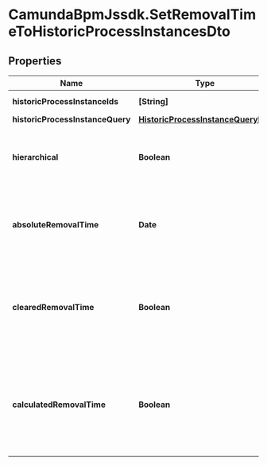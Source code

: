 # CamundaBpmJssdk.SetRemovalTimeToHistoricProcessInstancesDto

## Properties

Name | Type | Description | Notes
------------ | ------------- | ------------- | -------------
**historicProcessInstanceIds** | **[String]** | The id of the process instance. | [optional] 
**historicProcessInstanceQuery** | [**HistoricProcessInstanceQueryDto**](HistoricProcessInstanceQueryDto.md) |  | [optional] 
**hierarchical** | **Boolean** | Sets the removal time to all historic process instances in the hierarchy. Value may only be &#x60;true&#x60;, as &#x60;false&#x60; is the default behavior. | [optional] 
**absoluteRemovalTime** | **Date** | The date for which the instances shall be removed. Value may not be &#x60;null&#x60;.  **Note:** Cannot be set in conjunction with &#x60;clearedRemovalTime&#x60; or &#x60;calculatedRemovalTime&#x60;. | [optional] 
**clearedRemovalTime** | **Boolean** | Sets the removal time to &#x60;null&#x60;. Value may only be &#x60;true&#x60;, as &#x60;false&#x60; is the default behavior.  **Note:** Cannot be set in conjunction with &#x60;absoluteRemovalTime&#x60; or &#x60;calculatedRemovalTime&#x60;. | [optional] 
**calculatedRemovalTime** | **Boolean** | The removal time is calculated based on the engine&#39;s configuration settings. Value may only be &#x60;true&#x60;, as &#x60;false&#x60; is the default behavior.  **Note:** Cannot be set in conjunction with &#x60;absoluteRemovalTime&#x60; or &#x60;clearedRemovalTime&#x60;. | [optional] 


